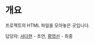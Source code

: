 # 개요
프로젝트의 HTML 파일을 모아놓은 곳입니다.

담당자: [서다현](https://github.com/DahyeonS) - 초안, [황영선](https://github.com/siucrystal) - 최종
